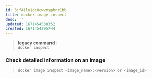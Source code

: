 ```yaml
---
id: 3jf41lo1dc0cwvmspbnr1bb
title: docker image inspect
desc: ''
updated: 1671454538352
created: 1671454295744
---
```


> **legacy command** :  
> `docker inspect`

### Check detailed information on an image

> `docker image inspect <image_name>:<version> or <image_id>`
